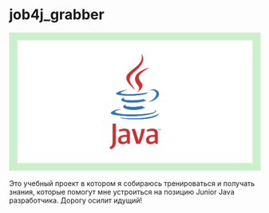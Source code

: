 #                                                        job4j_grabber 

![ScreenShot](java1.png)

Это учебный проект в котором я собираюсь тренироваться и получать знания, которые помогут мне устроиться на позицию Junior Java разработчика.
                      Дорогу осилит идущий! 
